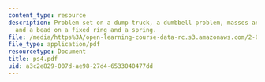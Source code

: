 ```yaml
---
content_type: resource
description: Problem set on a dump truck, a dumbbell problem, masses and a pulley,
  and a bead on a fixed ring and a spring.
file: /media/https%3A/open-learning-course-data-rc.s3.amazonaws.com/2-003j-dynamics-and-control-i-fall-2007/a3c2e829007dae9827d46533040477dd_ps4.pdf
file_type: application/pdf
resourcetype: Document
title: ps4.pdf
uid: a3c2e829-007d-ae98-27d4-6533040477dd
---
```

